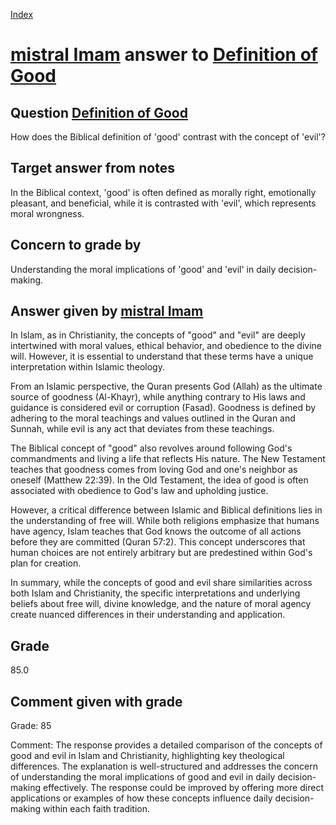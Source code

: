 
[Index](../../index.md)
# [mistral Imam](../../answering_models/mistral_Imam.md) answer to [Definition of Good](../../questions/Definition_of_Good.md)

## Question [Definition of Good](../../questions/Definition_of_Good.md)
How does the Biblical definition of 'good' contrast with the concept of 'evil'?

## Target answer from notes
In the Biblical context, 'good' is often defined as morally right, emotionally pleasant, and beneficial, while it is contrasted with 'evil', which represents moral wrongness.

## Concern to grade by
Understanding the moral implications of 'good' and 'evil' in daily decision-making.

## Answer given by [mistral Imam](../../answering_models/mistral_Imam.md)
 In Islam, as in Christianity, the concepts of "good" and "evil" are deeply intertwined with moral values, ethical behavior, and obedience to the divine will. However, it is essential to understand that these terms have a unique interpretation within Islamic theology.

From an Islamic perspective, the Quran presents God (Allah) as the ultimate source of goodness (Al-Khayr), while anything contrary to His laws and guidance is considered evil or corruption (Fasad). Goodness is defined by adhering to the moral teachings and values outlined in the Quran and Sunnah, while evil is any act that deviates from these teachings.

The Biblical concept of "good" also revolves around following God's commandments and living a life that reflects His nature. The New Testament teaches that goodness comes from loving God and one's neighbor as oneself (Matthew 22:39). In the Old Testament, the idea of good is often associated with obedience to God's law and upholding justice.

However, a critical difference between Islamic and Biblical definitions lies in the understanding of free will. While both religions emphasize that humans have agency, Islam teaches that God knows the outcome of all actions before they are committed (Quran 57:2). This concept underscores that human choices are not entirely arbitrary but are predestined within God's plan for creation.

In summary, while the concepts of good and evil share similarities across both Islam and Christianity, the specific interpretations and underlying beliefs about free will, divine knowledge, and the nature of moral agency create nuanced differences in their understanding and application.

## Grade
85.0

## Comment given with grade
Grade: 85

Comment: The response provides a detailed comparison of the concepts of good and evil in Islam and Christianity, highlighting key theological differences. The explanation is well-structured and addresses the concern of understanding the moral implications of good and evil in daily decision-making effectively. The response could be improved by offering more direct applications or examples of how these concepts influence daily decision-making within each faith tradition.
